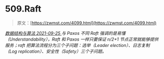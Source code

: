 <!--yml
category: 未分类
date: 0001-01-01 00:00:00
--->

# 509.Raft

> 原文：[https://zwmst.com/4099.html](https://zwmst.com/4099.html)

   [ *数据结构与算法* ](https://zwmst.com/%e6%95%b0%e6%8d%ae%e7%bb%93%e6%9e%84%e4%b8%8e%e7%ae%97%e6%b3%95)*[ <time datetime="2021-09-26T01:26:35+08:00"> 2021-09-25 </time> ](https://zwmst.com/4099.html)  与 Paxos 不同 Raft 强调的是易懂（Understandability），Raft 和 Paxos 一样只要保证 n/2+1 节点正常就能够提供服务；raft 把算法流程分为三个子问题：选举（Leader election）、日志复制（Log replication）、安全性（Safety）三个子问题。*
